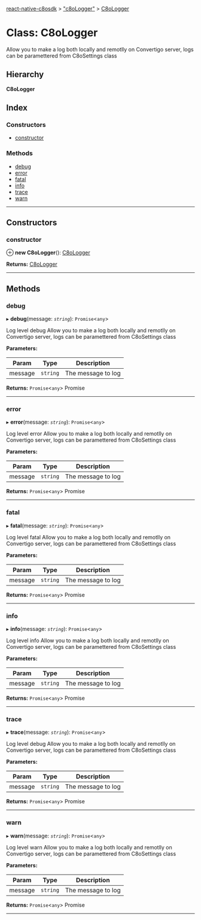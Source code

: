 [react-native-c8osdk](../README.md) > ["c8oLogger"](../modules/_c8ologger_.md) > [C8oLogger](../classes/_c8ologger_.c8ologger.md)

# Class: C8oLogger

Allow you to make a log both locally and remotlly on Convertigo server, logs can be paramettered from C8oSettings class

## Hierarchy

**C8oLogger**

## Index

### Constructors

* [constructor](_c8ologger_.c8ologger.md#constructor)

### Methods

* [debug](_c8ologger_.c8ologger.md#debug)
* [error](_c8ologger_.c8ologger.md#error)
* [fatal](_c8ologger_.c8ologger.md#fatal)
* [info](_c8ologger_.c8ologger.md#info)
* [trace](_c8ologger_.c8ologger.md#trace)
* [warn](_c8ologger_.c8ologger.md#warn)

---

## Constructors

<a id="constructor"></a>

###  constructor

⊕ **new C8oLogger**(): [C8oLogger](_c8ologger_.c8ologger.md)

**Returns:** [C8oLogger](_c8ologger_.c8ologger.md)

___

## Methods

<a id="debug"></a>

###  debug

▸ **debug**(message: *`string`*): `Promise`<`any`>

Log level debug Allow you to make a log both locally and remotlly on Convertigo server, logs can be paramettered from C8oSettings class

**Parameters:**

| Param | Type | Description |
| ------ | ------ | ------ |
| message | `string` |  The message to log |

**Returns:** `Promise`<`any`>
Promise<any>

___
<a id="error"></a>

###  error

▸ **error**(message: *`string`*): `Promise`<`any`>

Log level error Allow you to make a log both locally and remotlly on Convertigo server, logs can be paramettered from C8oSettings class

**Parameters:**

| Param | Type | Description |
| ------ | ------ | ------ |
| message | `string` |  The message to log |

**Returns:** `Promise`<`any`>
Promise<any>

___
<a id="fatal"></a>

###  fatal

▸ **fatal**(message: *`string`*): `Promise`<`any`>

Log level fatal Allow you to make a log both locally and remotlly on Convertigo server, logs can be paramettered from C8oSettings class

**Parameters:**

| Param | Type | Description |
| ------ | ------ | ------ |
| message | `string` |  The message to log |

**Returns:** `Promise`<`any`>
Promise<any>

___
<a id="info"></a>

###  info

▸ **info**(message: *`string`*): `Promise`<`any`>

Log level info Allow you to make a log both locally and remotlly on Convertigo server, logs can be paramettered from C8oSettings class

**Parameters:**

| Param | Type | Description |
| ------ | ------ | ------ |
| message | `string` |  The message to log |

**Returns:** `Promise`<`any`>
Promise<any>

___
<a id="trace"></a>

###  trace

▸ **trace**(message: *`string`*): `Promise`<`any`>

Log level debug Allow you to make a log both locally and remotlly on Convertigo server, logs can be paramettered from C8oSettings class

**Parameters:**

| Param | Type | Description |
| ------ | ------ | ------ |
| message | `string` |  The message to log |

**Returns:** `Promise`<`any`>
Promise<any>

___
<a id="warn"></a>

###  warn

▸ **warn**(message: *`string`*): `Promise`<`any`>

Log level warn Allow you to make a log both locally and remotlly on Convertigo server, logs can be paramettered from C8oSettings class

**Parameters:**

| Param | Type | Description |
| ------ | ------ | ------ |
| message | `string` |  The message to log |

**Returns:** `Promise`<`any`>
Promise<any>

___

